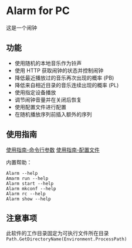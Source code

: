 # Alarm for PC

这是一个闹钟

## 功能
- 使用随机的本地音乐作为铃声
- 使用 HTTP 获取闹钟的状态并控制闹钟
- 降低最近播放过的音乐再次出现的概率 (PB)
- 降低来自相近目录的音乐连续出现的概率 (PL)
- 使用指定设备播放
- 调节闹钟音量并在关闭后恢复
- 使用配置文件进行配置
- 在随机播放序列前插入额外的序列

## 使用指南

[使用指南-命令行参数](Guide.md)
[使用指南-配置文件](Guide-ConfigFile.md)

内置帮助：
```pwsh
Alarm --help
Amarm run --help
Alarm start --help
Alarm mkconf --help
Alarm rc --help
Alarm show --help
```

## 注意事项

此软件的工作目录固定为可执行文件所在目录 `Path.GetDirectoryName(Environment.ProcessPath)`
